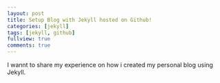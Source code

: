 ```yaml
---
layout: post
title: Setup Blog with Jekyll hosted on Github!
categories: [jekyll]
tags: [jekyll, github]
fullview: true
comments: true
---
```


I wannt to share my experience on how i created my personal blog using Jekyll.


